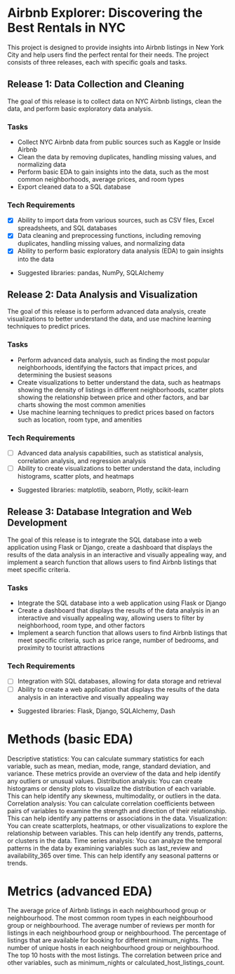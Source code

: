 # Airbnb Explorer: Discovering the Best Rentals in NYC
This project is designed to provide insights into Airbnb listings in New York City and help users find the perfect rental for their needs. The project consists of three releases, each with specific goals and tasks.

## Release 1: Data Collection and Cleaning
The goal of this release is to collect data on NYC Airbnb listings, clean the data, and perform basic exploratory data analysis.

### Tasks
- Collect NYC Airbnb data from public sources such as Kaggle or Inside Airbnb
- Clean the data by removing duplicates, handling missing values, and normalizing data
- Perform basic EDA to gain insights into the data, such as the most common neighborhoods, average prices, and room types
- Export cleaned data to a SQL database

### Tech Requirements
- [x] Ability to import data from various sources, such as CSV files, Excel spreadsheets, and SQL databases
- [x] Data cleaning and preprocessing functions, including removing duplicates, handling missing values, and normalizing data
- [x] Ability to perform basic exploratory data analysis (EDA) to gain insights into the data
- Suggested libraries: pandas, NumPy, SQLAlchemy

## Release 2: Data Analysis and Visualization
The goal of this release is to perform advanced data analysis, create visualizations to better understand the data, and use machine learning techniques to predict prices.

### Tasks
- Perform advanced data analysis, such as finding the most popular neighborhoods, identifying the factors that impact prices, and determining the busiest seasons
- Create visualizations to better understand the data, such as heatmaps showing the density of listings in different neighborhoods, scatter plots showing the relationship between price and other factors, and bar charts showing the most common amenities
- Use machine learning techniques to predict prices based on factors such as location, room type, and amenities

### Tech Requirements
- [ ] Advanced data analysis capabilities, such as statistical analysis, correlation analysis, and regression analysis
- [ ] Ability to create visualizations to better understand the data, including histograms, scatter plots, and heatmaps
- Suggested libraries: matplotlib, seaborn, Plotly, scikit-learn

## Release 3: Database Integration and Web Development
The goal of this release is to integrate the SQL database into a web application using Flask or Django, create a dashboard that displays the results of the data analysis in an interactive and visually appealing way, and implement a search function that allows users to find Airbnb listings that meet specific criteria.

### Tasks
- Integrate the SQL database into a web application using Flask or Django
- Create a dashboard that displays the results of the data analysis in an interactive and visually appealing way, allowing users to filter by neighborhood, room type, and other factors
- Implement a search function that allows users to find Airbnb listings that meet specific criteria, such as price range, number of bedrooms, and proximity to tourist attractions

### Tech Requirements
- [ ] Integration with SQL databases, allowing for data storage and retrieval
- [ ] Ability to create a web application that displays the results of the data analysis in an interactive and visually appealing way
- Suggested libraries: Flask, Django, SQLAlchemy, Dash


# Methods (basic EDA)
Descriptive statistics: You can calculate summary statistics for each variable, such as mean, median, mode, range, standard deviation, and variance. These metrics provide an overview of the data and help identify any outliers or unusual values.
Distribution analysis: You can create histograms or density plots to visualize the distribution of each variable. This can help identify any skewness, multimodality, or outliers in the data.
Correlation analysis: You can calculate correlation coefficients between pairs of variables to examine the strength and direction of their relationship. This can help identify any patterns or associations in the data.
Visualization: You can create scatterplots, heatmaps, or other visualizations to explore the relationship between variables. This can help identify any trends, patterns, or clusters in the data.
Time series analysis: You can analyze the temporal patterns in the data by examining variables such as last_review and availability_365 over time. This can help identify any seasonal patterns or trends.

# Metrics (advanced EDA)
The average price of Airbnb listings in each neighbourhood group or neighbourhood.
The most common room types in each neighbourhood group or neighbourhood.
The average number of reviews per month for listings in each neighbourhood group or neighbourhood.
The percentage of listings that are available for booking for different minimum_nights.
The number of unique hosts in each neighbourhood group or neighbourhood.
The top 10 hosts with the most listings.
The correlation between price and other variables, such as minimum_nights or calculated_host_listings_count.